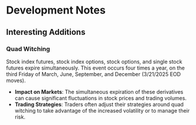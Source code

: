 # Development Notes

## Interesting Additions

### Quad Witching

Stock index futures, stock index options, stock options, and single stock futures expire simultaneously. This event occurs four times a year, on the third Friday of March, June, September, and December (3/21/2025 EOD moves).

- **Impact on Markets**: The simultaneous expiration of these derivatives can cause significant fluctuations in stock prices and trading volumes.
- **Trading Strategies**: Traders often adjust their strategies around quad witching to take advantage of the increased volatility or to manage their risk.

